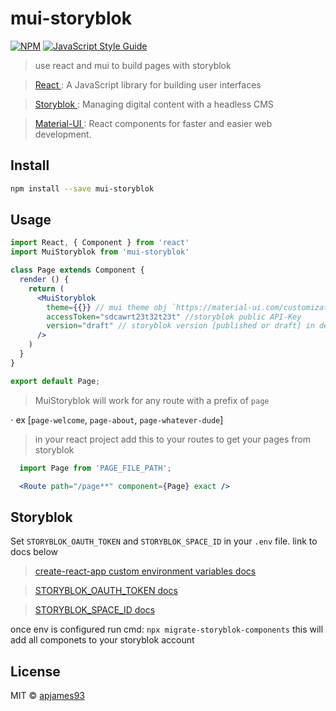 # mui-storyblok

[![NPM](https://img.shields.io/npm/v/mui-storyblok.svg)](https://www.npmjs.com/package/mui-storyblok) [![JavaScript Style Guide](https://img.shields.io/badge/code_style-standard-brightgreen.svg)](https://standardjs.com)


> use react and mui to build pages with storyblok

> [React ](https://reactjs.org/): A JavaScript library for building user interfaces

> [Storyblok ](https://www.storyblok.com/): Managing digital content with a headless CMS

> [Material-UI ](https://material-ui.com/): React components for faster and easier web development.

## Install

```bash
npm install --save mui-storyblok
```

## Usage

```jsx
import React, { Component } from 'react'
import MuiStoryblok from 'mui-storyblok'

class Page extends Component {
  render () {
    return (
      <MuiStoryblok
        theme={{}} // mui theme obj `https://material-ui.com/customization/theming/`
        accessToken="sdcawrt23t32t23t" //storyblok public API-Key 
        version="draft" // storyblok version [published or draft] in development use draft and published in production 
      />
    )
  }
}

export default Page;
```

> MuiStoryblok will work for any route with a prefix of `page`

  ⋅ ex [`page-welcome`, `page-about`, `page-whatever-dude`]

> in your react project add this to your routes to get your pages from storyblok
```jsx 
  import Page from 'PAGE_FILE_PATH';

  <Route path="/page**" component={Page} exact />
```

## Storyblok

Set `STORYBLOK_OAUTH_TOKEN` and `STORYBLOK_SPACE_ID` in your `.env` file. link to docs below

> [create-react-app custom environment variables docs ](https://create-react-app.dev/docs/adding-custom-environment-variables/)

> [STORYBLOK_OAUTH_TOKEN docs ](https://www.storyblok.com/docs/api/management#topics/authentication)

> [STORYBLOK_SPACE_ID docs ](https://www.storyblok.com/docs/api/management#core-resources/spaces/spaces)


once env is configured run cmd: `npx migrate-storyblok-components` this will add all componets to your storyblok account


## License

MIT © [apjames93](https://github.com/apjames93)



